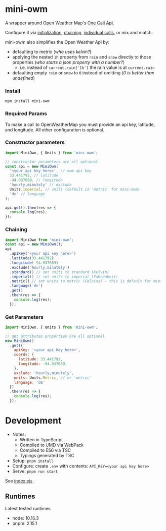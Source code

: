 # mini-owm

A wrapper around Open Weather Map's [One Call Api](https://openweathermap.org/api/one-call-api).

Configure it via [initialization](#constructor-parameters), [chaining](#chaining), [individual calls](#get-parameters), or mix and match.

mini-owm also simplifies the Open Weather Api by:

- defaulting to metric (_who uses kelvin?_)
- applying the nested `1h` property from `rain` and `snow` directly to those properties (_who starts a json property with a number?_)
    - i.e. instead of `current.rain['1h']` the rain value is at `current.rain`
- defaulting empty `rain` or `snow` to `0` instead of omitting (_0 is better than undefined_)

### Install

`npm install mini-owm`

### Required Params

To make a call to OpenWeatherMap you must provide an api key, latitude, and longitude. All other configuration is optional.

### Constructor parameters

```js
import MiniOwm, { Units } from 'mini-owm';

// constructor parameters are all optional
const api = new MiniOwm(
  '<your api key here>', // owm api key
  33.441792, // latitude
  -94.037689, // longitude
  'hourly,minutely' // exclude
  Units.Imperial, // units (default is 'metric' for mini-owm)
  'de' // language
);

api.get().then(res => {
  console.log(res);
});
```

### Chaining

```js
import MiniOwm from 'mini-owm';
const api = new MiniOwm();
api
  .apiKey('<your api key here>')
  .latitude(33.441792)
  .longitude(-94.037689)
  .exclude('hourly,minutely')
  .standard() // set units to standard (Kelvin)
  .imperial() // set units to imperial (Fahrenheit)
  .metric() // set units to metric (Celcius) - this is default for mini-owm
  .language('de')
  .get()
  .then(res => {
    console.log(res);
  });
```

### Get Parameters

```js
import MiniOwm, { Units } from 'mini-owm';

// get attributes properties are all optional
new MiniOwm()
  .get({
    apiKey: '<your api key here>',
    coords: {
      latitude: 33.441792,
      longitude: -94.037689,
    },
    exclude: 'hourly,minutely',
    units: Units.Metric, // or 'metric'
    language: 'de'
  })
  .then(res => {
    console.log(res);
  });
```

# Development

- Notes:
  - Written in TypeScript
  - Compiled to UMD via WebPack
  - Compiled to ES6 via TSC
  - Typings generated by TSC
- Setup: `pnpm install`
- Configure: create `.env` with contents: `API_KEY=<your api key here>`
- Serve: `pnpm run start`

See [index.ejs](./index.ejs).

## Runtimes

Latest tested runtimes

- node: 10.16.3
- pnpm: 2.15.1
